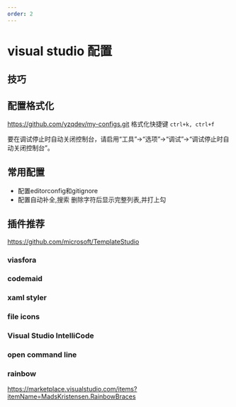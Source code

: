 ```yaml
---
order: 2
---
```

# visual studio 配置

## 技巧

## 配置格式化

<https://github.com/yzqdev/my-configs.git>
格式化快捷键  `ctrl+k, ctrl+f`

要在调试停止时自动关闭控制台，请启用“工具”->“选项”->“调试”->“调试停止时自动关闭控制台”。

## 常用配置

- 配置editorconfig和gitignore
- 配置自动补全,搜索 删除字符后显示完整列表,并打上勾

## 插件推荐

<https://github.com/microsoft/TemplateStudio>

### viasfora

### codemaid

### xaml styler

### file icons

### Visual Studio IntelliCode

### open command line

### rainbow

https://marketplace.visualstudio.com/items?itemName=MadsKristensen.RainbowBraces
